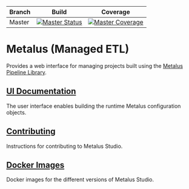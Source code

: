 |Branch|Build|Coverage|
-------|-----|---------|
|Master|[![Master Status](https://travis-ci.com/dafreels/metalus-api.svg?branch=master)](https://travis-ci.com/dafreels/metalus-api?branch=master)|[![Master Coverage](https://img.shields.io/coveralls/github/dafreels/metalus-api/master.svg)](https://coveralls.io/github/dafreels/metalus-api?branch=master)|

# Metalus (Managed ETL)
Provides a web interface for managing projects built using the [Metalus Pipeline Library](https://github.com/Acxiom/metalus).

## [UI Documentation](docs/readme.md)
The user interface enables building the runtime Metalus configuration objects.

## [Contributing](docs/contributing.md)
Instructions for contributing to Metalus Studio.

## [Docker Images](https://hub.docker.com/r/dafreels/metalus-studio)
Docker images for the different versions of Metalus Studio.


